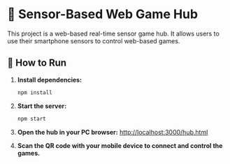 # 📱 Sensor-Based Web Game Hub

This project is a web-based real-time sensor game hub. It allows users to use their smartphone sensors to control web-based games.

## 🚀 How to Run

1.  **Install dependencies:**
    ```bash
    npm install
    ```

2.  **Start the server:**
    ```bash
    npm start
    ```

3.  **Open the hub in your PC browser:**
    [http://localhost:3000/hub.html](http://localhost:3000/hub.html)

4.  **Scan the QR code with your mobile device to connect and control the games.**
